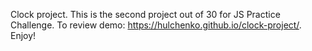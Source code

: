 Clock project.
This is the second project out of 30 for JS Practice Challenge.
To review demo: https://hulchenko.github.io/clock-project/.
Enjoy!
